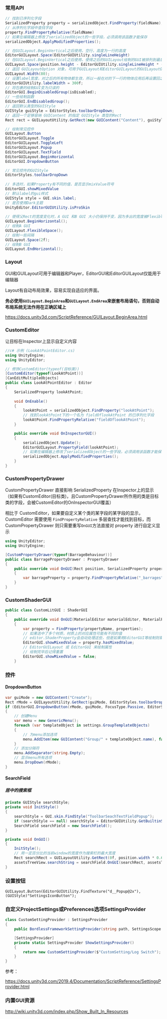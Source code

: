 ### 常用API

```csharp
// 找到已序列化字段
SerializedProperty property = serializedObject.FindProperty(fieldName);
// 从序列化字段中查找字段
property.FindPropertyRelative(fieldName)
// 如果在编辑器上修改了serializedObject的一些字段，必须调用该函数才能保存
serializedObject.ApplyModifiedProperties();

// 在GUILayout.BeginVertical之后使用，空行，高度为一行的高度
EditorGUILayout.Space(EditorGUIUtility.singleLineHeight)
// 在GUILayout.BeginVertical之后使用，使得之后的GUILayout绘制的GUI被排列到最后一行
GUILayout.Space(position.height - EditorGUIUtility.singleLineHeight * (1f + 1f + 0.5f));
// 返回 GUILayoutOption 对象，可用于GUILayout和EditorGUILayout的GUILayoutOption参数数组
GUILayout.Width(80);
// 设置label宽度，对之后的所有物体都生效，所以一般在对的下一行的物体应用后再设置回之前的宽度
EditorGUIUtility.labelWidth = 300f;
// 将包裹的绘制GUI变为只读的
EditorGUI.BeginDisabledGroup(isDisabled);
// 一些绘制函数
EditorGUI.EndDisabledGroup();
// 返回默认类型的GUIStyle
GUIStyle guiStyle = EditorStyles.toolbarDropDown;
// 返回一个足够容纳 GUIContent 的指定 GUIStyle 类型的Rect
Rect rect = GUILayoutUtility.GetRect(new GUIContent("Content"), guiStyle);

// 绘制常见控件
GUILayout.Button
EditorGUILayout.Toggle
EditorGUILayout.ToggleLeft
EditorGUILayout.Popup
EditorGUILayout.TextField
EditorGUILayout.BeginHorizontal
EditorGUI.DropdownButton

// 常见控件的GUIStyle
EditorStyles.toolbarDropDown
    
// 多选时，如果Property有不同的值，是否显示mixValue符号
EditorGUI.showMixedValue
// 默认label的gui样式
GUIStyle style = GUI.skin.label;
// 是否使用Dark主题
UnityEditor.EditorGUIUtility.isProSkin
    
// 使得父Rect的宽度变化时，A GUI 和B GUI 大小仍保持不变，因为多出的宽度被FlexibleSpace使用了
GUILayout.BeginHorizontal();
// 绘制A GUI
GUILayout.FlexibleSpace();
// 绘制一些间隔
GUILayout.Space(2f);
// 绘制B GUI
GUILayout.EndHorizontal();
```

### Layout

GUI和GUILayout可用于编辑器和Player，EditorGUI和EditorGUILayout仅能用于编辑器

Layout有自动布局效果，容易实现自适应的界面。

**务必使用```GUILayout.BeginArea```和```GUILayout.EndArea```来嵌套布局语句，否则自动布局系统无法作用在正确区域上**

https://docs.unity3d.com/ScriptReference/GUILayout.BeginArea.html

### CustomEditor

让目标在Inspector上显示自定义内容

``` csharp
//c# 示例 (LookAtPointEditor.cs)
using UnityEngine;
using UnityEditor;

// 修饰CustomEditor(typeof(目标类))
[CustomEditor(typeof(LookAtPoint))]
[CanEditMultipleObjects]
public class LookAtPointEditor : Editor
{
    SerializedProperty lookAtPoint;
    
    void OnEnable()
    {
        lookAtPoint = serializedObject.FindProperty("lookAtPoint");
        // 找到lookAtPoint下的一个名为 fieldOflookAtPoint 的已序列化字段
        lookAtPoint.FindPropertyRelative("fieldOflookAtPoint");
    }

    public override void OnInspectorGUI()
    {
        serializedObject.Update();
        EditorGUILayout.PropertyField(lookAtPoint);
        // 如果在编辑器上修改了serializedObject的一些字段，必须调用该函数才能保存
        serializedObject.ApplyModifiedProperties();
    }
}
```

### CustomPropertyDrawer

CustomPropertyDrawer 直接影响 SerializedProperty 在Inspector上的显示（如果有CustomEditor(目标类)，且CustomPropertyDrawer所作用的类是目标类的字段，会被CustomEditor的OnInspectorGUI覆盖） 

相比于 CustomEditor，如果要自定义某个类的某字段的某字段的显示，CustomEditor 需要使用 ```FindPropertyRelative``` 多层查找才能找到目标，而 CustomPropertyDrawer 则只需要重写```OnGUI```方法直接对 property 进行自定义显示

``` csharp
using UnityEditor;
using UnityEngine;

[CustomPropertyDrawer(typeof(BarrageBehaviour))]
public class BarragePropertyDrawer : PropertyDrawer
{
    public override void OnGUI(Rect position, SerializedProperty property, GUIContent label)
    {
        var barrageProperty = property.FindPropertyRelative("_barrages");
    }
}
```

### CustomShaderGUI

```csharp
public class CustomLitGUI : ShaderGUI
{
    public override void OnGUI(MaterialEditor materialEditor, MaterialProperty[] properties)
    {
        var property = FindProperty(propertyName, properties);
        // 如果选中了多个材质，材质上的对应属性可能有不同的值
        // editor.ShaderProperty会自动处理这些，但是如果用EditorGUI等绘制则需要手动处理
        EditorGUI.showMixedValue = property.hasMixedValue;
        // EditorGUILayout 或 EditorGUI 来绘制属性
        // 绘制完毕后记得重置
        EditorGUI.showMixedValue = false;
    }
```

### 控件

#### DropdownButton

``` csharp
var guiMode = new GUIContent("Create");
Rect rMode = GUILayoutUtility.GetRect(guiMode, EditorStyles.toolbarDropDown);
if (EditorGUI.DropdownButton(rMode, guiMode, FocusType.Passive, EditorStyles.toolbarDropDown))
{
    // 创建Menu
    var menu = new GenericMenu();
    foreach (var templateObject in settings.GroupTemplateObjects)
    {
        // 为menu添加选项
        menu.AddItem(new GUIContent("Group/" + templateObject.name), false, m_EntryTree.CreateNewGroup, templateObject);
    }
    // 添加分隔符
    menu.AddSeparator(string.Empty);
    // 显示menu所有选项
    menu.DropDown(rMode);
}
```

#### SearchField

##### 居中的搜索框

```csharp
private GUIStyle searchStyle;
private void InitStyle()
{
	searchStyle = GUI.skin.FindStyle("ToolbarSeachTextFieldPopup");
    if (searchStyle == null) searchStyle = EditorGUIUtility.GetBuiltinSkin(EditorSkin.Inspector).FindStyle("ToolbarSeachTextFieldPopup");
    SearchField searchField = new SearchField();
}

private void OnGUI()
{
    InitStyle();
    // 用一定百分比的当前window的宽度作为搜索栏的最大宽度
    Rect searchRect = GUILayoutUtility.GetRect(0f, position.width * 0.6f, EditorGUIUtility.singleLineHeight, EditorGUIUtility.singleLineHeight, searchStyle);
    assetsTreeView.searchString = searchField.OnGUI(searchRect, assetsTreeView.searchString);
}
```
### 设置按钮

```GUILayout.Button(EditorGUIUtility.FindTexture("d__Popup@2x"), (GUIStyle)"SettingsIconButton");```

### 自定义ProjectSettings或Preferences选项SettingsProvider

``` csharp
class CustomSettingProvider : SettingsProvider
{
    public BordlessFrameworkSettingProvider(string path, SettingsScope scopes = SettingsScope.Project) : base(path, scopes) { }

    [SettingsProvider]
    private static SettingsProvider ShowSettingsProvider()
    {
        return new CustomSettingProvider($"CustomSetting/Log Switch");
    }
}
```

参考：

https://docs.unity3d.com/2019.4/Documentation/ScriptReference/SettingsProvider.html

### 内置GUI资源

http://wiki.unity3d.com/index.php/Show_Built_In_Resources